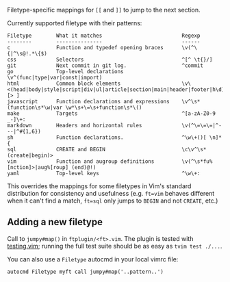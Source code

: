 Filetype-specific mappings for `[[` and `]]` to jump to the next section.

Currently supported filetype with their patterns:
<!-- Note: generate with tbl script -->

    Filetype        What it matches                          Regexp
    --------        ---------------                          ------
    c               Function and typedef opening braces      \v(^\{|^\s@!.*\{$)
    css             Selectors                                ^[^ \t{}/]
    git             Next commit in git log.                  ^commit 
    go              Top-level declarations                   \v^(func|type|var|const|import)
    html            Common block elements                    \v\<(head|body|style|script|div|ul|article|section|main|header|footer|h\d)[> ]
    javascript      Function declarations and expressions    \v^\s*(function\s*\w|var \w*\s+\=\s+function\s*\()
    make            Targets                                  ^[a-zA-Z0-9 _-]\+:
    markdown        Headers and horizontal rules             \v(^\=\=\=|^---|^#{1,6})
    sh              Function declarations.                   ^\w\+()[ \n]*{
    sql             CREATE and BEGIN                         \c\v^\s*(create|begin)>
    vim             Function and augroup definitions         \v(^\s*fu%[nction]>|aug%[roup] (end)@!)
    yaml            Top-level keys                           ^\w\+:

This overrides the mappings for some filetypes in Vim's standard distribution
for consistency and usefulness (e.g. `ft=vim` behaves different when it can't
find a match, `ft=sql` only jumps to `BEGIN` and not `CREATE`, etc.)

Adding a new filetype
---------------------

Call to `jumpy#map()` in `ftplugin/<ft>.vim`. The plugin is tested with
[testing.vim](https://github.com/arp242/testing.vim); running the full test
suite should be as easy as `tvim test ./...`.

You can also use a `Filetype` autocmd in your local vimrc file:

    autocmd Filetype myft call jumpy#map('..pattern..')

